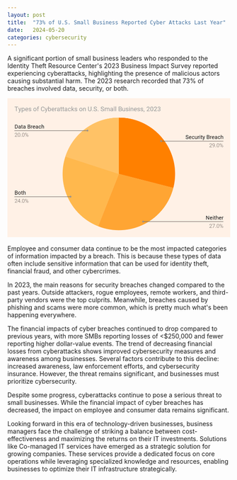 ```yaml
---
layout: post
title:  "73% of U.S. Small Business Reported Cyber Attacks Last Year"
date:   2024-05-20
categories: cybersecurity
---
```

A significant portion of small business leaders who responded to the Identity Theft Resource Center's 2023 Business Impact Survey reported experiencing cyberattacks, highlighting the presence of malicious actors causing substantial harm. The 2023 research recorded that 73% of breaches involved data, security, or both.
<!--more-->

![Chart of Types of Cyberattacks on U.S. Small Business, 2023](/assets/images/w8c23jjs.png)

Employee and consumer data continue to be the most impacted categories of information impacted by a breach. This is because these types of data often include sensitive information that can be used for identity theft, financial fraud, and other cybercrimes. 





In 2023, the main reasons for security breaches changed compared to the past years. Outside attackers, rogue employees, remote workers, and third-party vendors were the top culprits. Meanwhile, breaches caused by phishing and scams were more common, which is pretty much what's been happening everywhere.





The financial impacts of cyber breaches continued to drop compared to previous years, with more SMBs reporting losses of <$250,000 and fewer reporting higher dollar-value events. The trend of decreasing financial losses from cyberattacks shows improved cybersecurity measures and awareness among businesses. Several factors contribute to this decline: increased awareness, law enforcement efforts, and cybersecurity insurance. However, the threat remains significant, and businesses must prioritize cybersecurity.







Despite some progress, cyberattacks continue to pose a serious threat to small businesses. While the financial impact of cyber breaches has decreased, the impact on employee and consumer data remains significant. 


Looking forward in this era of technology-driven businesses, business managers face the challenge of striking a balance between cost-effectiveness and maximizing the returns on their IT investments. Solutions like Co-managed IT services have emerged as a strategic solution for growing companies. These services provide a dedicated focus on core operations while leveraging specialized knowledge and resources, enabling businesses to optimize their IT infrastructure strategically.

